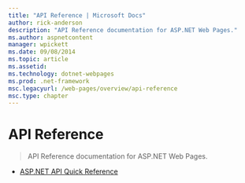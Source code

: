 ```yaml
---
title: "API Reference | Microsoft Docs"
author: rick-anderson
description: "API Reference documentation for ASP.NET Web Pages."
ms.author: aspnetcontent
manager: wpickett
ms.date: 09/08/2014
ms.topic: article
ms.assetid: 
ms.technology: dotnet-webpages
ms.prod: .net-framework
msc.legacyurl: /web-pages/overview/api-reference
msc.type: chapter
---
```

API Reference
====================
> API Reference documentation for ASP.NET Web Pages.


- [ASP.NET API Quick Reference](asp-net-web-pages-api-reference.md)